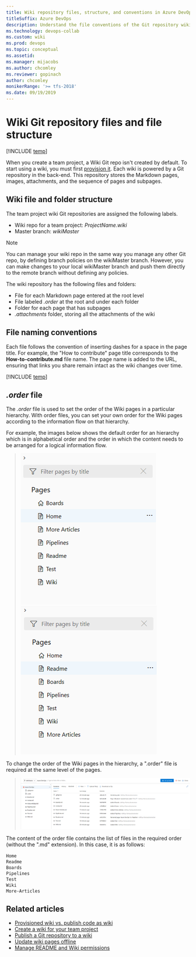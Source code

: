 ```yaml
---
title: Wiki repository files, structure, and conventions in Azure DevOps
titleSuffix: Azure DevOps 
description: Understand the file conventions of the Git repository wiki in Azure DevOps
ms.technology: devops-collab
ms.custom: wiki
ms.prod: devops
ms.topic: conceptual
ms.assetid:
ms.manager: mijacobs
ms.author: chcomley
ms.reviewer: gopinach
author: chcomley
monikerRange: '>= tfs-2018'
ms.date: 09/19/2019  
---
```


# Wiki Git repository files and file structure

[!INCLUDE [temp](../../_shared/version-vsts-tfs-2018.md)]

When you create a team project, a Wiki Git repo isn't created by default. To start using a wiki, you must first [provision it](wiki-create-repo.md). Each wiki is powered by a Git repository in the back-end. This repository stores the Markdown pages, images, attachments, and the sequence of pages and subpages.  

## Wiki file and folder structure

The team project wiki Git repositories are assigned the following labels.

- Wiki repo for a team project: *ProjectName.wiki*
- Master branch: *wikiMaster*

> [!NOTE]  
> You can manage your wiki repo in the same way you manage any other Git repo, by defining branch policies on the wikiMaster branch. However, you can make changes to your local wikiMaster branch and push them directly to the remote branch without defining any policies.

The wiki repository has the following files and folders:

- File for each Markdown page entered at the root level
- File labeled *.order* at the root and under each folder  
- Folder for each page that has subpages  
- *.attachments* folder, storing all the attachments of the wiki  

<a id="file-naming" />
<a id="page-title-names"></a>

## File naming conventions

Each file follows the convention of inserting dashes for a space in the page title. For example, the "How to contribute" page title corresponds to the **How-to-contribute.md** file name. The page name is added to the URL, ensuring that links you share remain intact as the wiki changes over time. 

[!INCLUDE [temp](./_shared/wiki-naming-conventions.md)]

<a id="order-file" ></a>

## *.order* file

The *.order* file is used to set the order of the Wiki pages in a particular hierarchy. With order files, you can set your own order for the Wiki pages according to the information flow on that hierarchy.

For example, the images below shows the default order for an hierarchy which is in alphabetical order and the order in which the content needs to be arranged for a logical information flow.

> ![Wiki page hierarchy without order file](_img/wiki/without-order-file.png)
> ![Wiki page hierarchy with order file](_img/wiki/with-order-file.png)

To change the order of the Wiki pages in the hierarchy, a ".order" file is required at the same level of the pages.

> ![Order file in repo](_img/wiki/order-file-in-repo.png)

The content of the order file contains the list of files in the required order (without the ".md" extension).
In this case, it is as follows:

```
Home
Readme
Boards
Pipelines
Test
Wiki
More-Articles
```

## Related articles

- [Provisioned wiki vs. publish code as wiki](provisioned-vs-published-wiki.md)
- [Create a wiki for your team project](wiki-create-repo.md)
- [Publish a Git repository to a wiki](publish-repo-to-wiki.md)
- [Update wiki pages offline](wiki-update-offline.md)
- [Manage README and Wiki permissions](manage-readme-wiki-permissions.md)